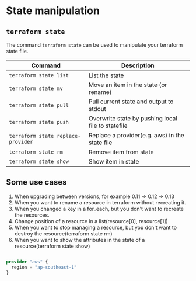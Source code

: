 # State manipulation

## `terraform state`
The command `terraform state` can be used to manipulate your terraform state file.


| Command                            | Description                                        |
|------------------------------------|----------------------------------------------------|
| `terraform state list`             | List the state                                     |
| `terraform state mv`               | Move an item in the state (or rename)              |
| `terraform state pull`             | Pull current state and output to stdout            |
| `terraform state push`             | Overwrite state by pushing local file to statefile |
| `terraform state replace-provider` | Replace a provider(e.g. aws) in the state file     |
| `terraform state rm`               | Remove item from state                             |
| `terraform state show`             | Show item in state                                 |


## Some use cases
1. When upgrading between versions, for example 0.11 -> 0.12 -> 0.13
2. When you want to rename a resource in terraform without recreating it.
3. When you changed a key in a for_each, but you don't want to recreate the resources.
4. Change position of a resource in a list(resource[0], resource[1])
5. When you want to stop managing a resource, but you don't want to destroy the resource(terraform state rm)
6. When you want to show the attributes in the state of a resource(terraform state show)

```terraform

provider "aws" {
  region = "ap-southeast-1"
}

```
